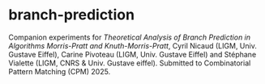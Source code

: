 # branch-prediction

Companion experiments for *Theoretical Analysis of Branch Prediction in Algorithms Morris-Pratt and Knuth-Morris-Pratt*, Cyril Nicaud (LIGM, Univ. Gustave Eiffel), Carine Pivoteau (LIGM, Univ. Gustave Eiffel) and Stéphane Vialette (LIGM, CNRS & Univ. Gustave eiffel). Submitted to Combinatorial Pattern Matching (CPM) 2025.
